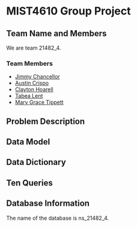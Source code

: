 # MIST4610 Group Project
## Team Name and Members
We are team 21482_4. <br>

### Team Members <br>
* [Jimmy Chancellor](https://github.com/JChancello/Groupproject1) <br>
* [Austin Crispo](https://github.com/austincrispo/MIST-4610-Project-1) <br>
* [Clayton Hoarell](https://github.com/claytonh153454/MIST4610) <br>
* [Tabea Lent](https://github.com/tabealent/mist4610_project) <br>
* [Mary Grace Tippett](https://github.com/mgtipp/MIST4610_project)

## Problem Description

## Data Model

## Data Dictionary

## Ten Queries

## Database Information
The name of the database is ns_21482_4.
